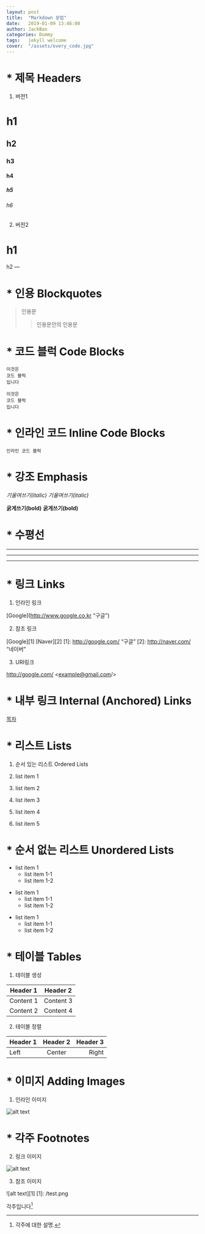 ```yaml
---
layout: post
title:  "Markdown 문법"
date:   2019-01-09 13:46:00
author: JackBan
categories: Dummy
tags:	jekyll welcome
cover:  "/assets/every_code.jpg"
---
```


# * 제목 Headers

1. 버전1
# h1
## h2
### h3
#### h4
##### h5
###### h6

2. 버전2

h1
===

h2
—

# * 인용 Blockquotes

> 인용문
>> 인용문안의 인용문

# * 코드 블럭 Code Blocks

```
이것은
코드 블럭
입니다
```

~~~
이것은
코드 블럭
입니다
~~~

# * 인라인 코드 Inline Code Blocks

`인라인 코드 블럭`

# * 강조 Emphasis

*기울여쓰기(italic)*
_기울여쓰기(italic)_

**굵게쓰기(bold)**
__굵게쓰기(bold)__

# * 수평선

---

***

___

# * 링크 Links


1. 인라인 링크

[Google](http://www.google.co.kr “구글”)

2. 참조 링크

[Google][1]
[Naver][2]
[1]: http://google.com/ “구글”
[2]: http://naver.com/ “네이버”

3. URI링크

<http://google.com/>
<example@gmail.com/>

# * 내부 링크 Internal (Anchored) Links

[목차](#index)

# * 리스트 Lists

1. 순서 있는 리스트 Ordered Lists

1. list item 1
1. list item 2
2. list item 3
0. list item 4
3. list item 5

# * 순서 없는 리스트 Unordered Lists

* list item 1
    * list item 1-1
    * list item 1-2

+ list item 1
    + list item 1-1
    + list item 1-2

- list item 1
    - list item 1-1
    - list item 1-2

# * 테이블 Tables

1. 테이블 생성

Header 1 | Header 2
--------- | ---------
Content 1 | Content 3
Content 2 | Content 4

2. 테이블 정렬

| Header 1 | Header 2 | Header 3 |
| :-------- | :--------: | --------: |
| Left | Center | Right |

# * 이미지 Adding Images

1. 인라인 이미지

![alt text](/test.png )
# * 각주 Footnotes

2. 링크 이미지

![alt text](image_URL)

3. 참조 이미지

![alt text][1]
[1]: /test.png

각주입니다[^id]
[^id]: 각주에 대한 설명.
